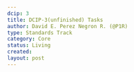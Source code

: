 ```yaml
---
dcip: 3
title: DCIP-3(unfinished) Tasks
author: David E. Perez Negron R. (@P1R)
type: Standards Track
category: Core
status: Living
created:
layout: post
---
```

